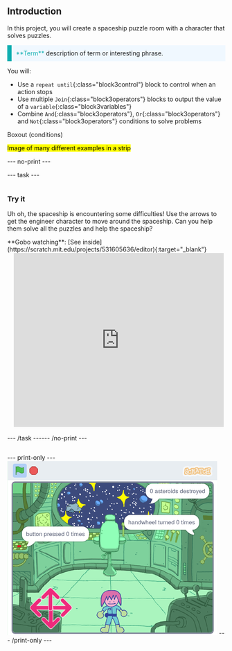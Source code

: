 ## Introduction

In this project, you will create a spaceship puzzle room with a character that solves puzzles.

<p style="border-left: solid; border-width:10px; border-color: #0faeb0; background-color: aliceblue; padding: 10px;">
<span style="color: #0faeb0">**Term**</span> description of term or interesting phrase.
</p>

You will:
+ Use a `repeat until`{:class="block3control"} block to control when an action stops
+ Use multiple `Join`{:class="block3operators"} blocks to output the value of a `variable`{:class="block3variables"}
+ Combine `And`{:class="block3operators"}, `Or`{:class="block3operators"} and `Not`{:class="block3operators"} conditions to solve problems

Boxout (conditions)

<mark>Image of many different examples in a strip</mark>

--- no-print ---

--- task ---

<div style="display: flex; flex-wrap: wrap">
<div style="flex-basis: 175px; flex-grow: 1">  

### Try it 

Uh oh, the spaceship is encountering some difficulties! Use the arrows to get the engineer character to move around the spaceship. Can you help them solve all the puzzles and help the spaceship?

</div>
<div>
**Gobo watching**: [See inside](https://scratch.mit.edu/projects/531605636/editor){:target="_blank"}
<div class="scratch-preview" style="margin-left: 15px;">
  <iframe allowtransparency="true" width="485" height="402" src="https://scratch.mit.edu/projects/embed/531605636/?autostart=false" frameborder="0"></iframe>
</div>

</div>

--- /task ---

--- /no-print ---

--- print-only ---
![Completed project](images/showcase_static.png)
--- /print-only ---


